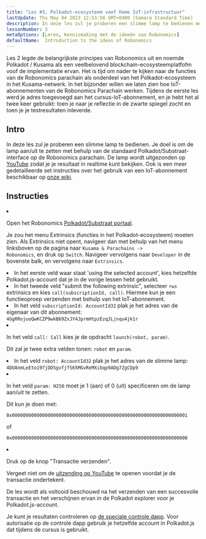 ```yaml
---
title: "Les #3, Polkadot-ecosysteem voof Home IoT-infrastructuur"
lastUpdate: Thu May 04 2023 12:53:58 GMT+0400 (Samara Standard Time)
description: In deze les zul je proberen een slimme lamp te bedienen met behulp van de Robonomics parachain.
lessonNumber: 3
metaOptions: [Leren, Kennismaking met de ideeën van Robonomics]
defaultName:  Introduction to the ideas of Robonomics
---
```


Les 2 legde de belangrijkste principes van Robonomics uit en noemde Polkadot / Kusama als een veelbelovend blockchain-ecosysteemplatfofm voof de implementatie ervan. Het is tijd om nader te kijken naar de functies van de Robonomics parachain als onderdeel van het Polkadot-ecosysteem in het Kusama-netwerk. In het bijzonder willen we laten zien hoe IoT-abonnementen van de Robonomics Parachain werken. Tijdens de eerste les werd je adres toegevoegd aan het cursus-IoT-abonnement, en je hebt het al twee keer gebruikt: toen je naar je reflectie in de zwarte spiegel zocht en toen je je testresultaten inleverde.

## Intro

In deze les zul je proberen een slimme lamp te bedienen. Je doel is om de lamp aan/uit te zetten met behulp van de standaard Polkadot/Substraat-interface op de Robonomics parachain. De lamp wordt uitgezonden op [YouTube](https://www.youtube.com/channel/UCkemsNJWaCmvF1Oi50C-hAg/live) zodat je je resultaat in realtime kunt bekijken. Ook is een meer gedetailleerde set instructies over het gebruik van een IoT-abonnement beschikbaar op [onze wiki](https://wiki.robonomics.network/docs/subscription-launch/).


## Instructies

<List type="numbers">

<li>

Open het Robonomics [Polkadot/Substraat portaal](https://polkadot.js.org/apps/?rpc=wss%3A%2F%2Fkusama.rpc.robonomics.network%2F#/extrinsics).

Je zou het menu Extrinsics (functies in het Polkadot-ecosysteem) moeten zien. Als Extrinsics niet opent, navigeer dan met behulp van het menu linksboven op de pagina naar <code>Kusama & Parachains -> Robonomics</code>, en druk op <code>Switch</code>. Navigeer vervolgens naar <code>Developer</code> in de bovenste balk, en vervolgens naar <code>Extrinsics</code>.

</li>

<li>
In het eerste veld waar staat 'using the selected account', kies hetzelfde Polkadot.js-account dat je in de vorige lessen hebt gebruikt.
</li>

<li>
In het tweede veld "submit the following extrinsic", selecteer <code>rws</code> extrinsics en kies <code>call(subscriptionId, call)</code>. Hiermee kun je een functieoproep verzenden met behulp van het IoT-abonnement.
</li>

<li>
In het veld <code>subscriptionId: AccountId32</code> plak je het adres van de eigenaar van dit abonnement: <code>4GgRRojuoQwKCZP9wkB69ZxJY4JprmHtpzEzqJLjnqu4jk1r</code>
</li>

<li>

In het veld <code>call: Call</code> kies je de opdracht <code>launch(robot, param)</code>.

Dit zal je twee extra velden tonen: <code>robot</code> en <code>param</code>.

</li>

<li>
In het veld <code>robot: AccountId32</code> plak je het adres van de slimme lamp: <code>4DUAnmLeEto197jDDSgvfjfS65MGvReMXibqp9ADg7ZgCDp9</code>
</li>

<li>

In het veld <code>param: H256</code> moet je 1 (aan) of 0 (uit) specificeren om de lamp aan/uit te zetten.

Dit kun je doen met:

<code>0x0000000000000000000000000000000000000000000000000000000000000001</code>

of

<code>0x0000000000000000000000000000000000000000000000000000000000000000</code>

</li>

<li>

Druk op de knop "Transactie verzenden".

Vergeet niet om de [uitzending op YouTube](https://www.youtube.com/channel/UCkemsNJWaCmvF1Oi50C-hAg/live) te openen voordat je de transactie ondertekent.

</li>


</List>

<Result>

De les wordt als voltooid beschouwd na het verzenden van een succesvolle transactie en het verschijnen ervan in de Polkadot explorer voor je Polkadot.js-account.

Je kunt je resultaten controleren op [de speciale controle dapp](https://lk.robonomics.academy/). Voor autorisatie op de controle dapp gebruik je hetzelfde account in Polkadot.js dat tijdens de cursus is gebruikt.

</Result>